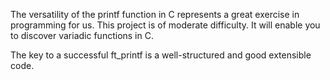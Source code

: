 The versatility of the printf function in C represents a great exercise in programming for
us. This project is of moderate difficulty. It will enable you to discover variadic functions
in C.

The key to a successful ft_printf is a well-structured and good extensible code.
